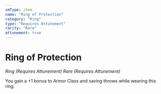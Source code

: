 ```yaml
---
smType: item
name: "Ring of Protection"
category: "Ring"
type: "Requires Attunement"
rarity: "Rare"
attunement: true
---
```


# Ring of Protection
*Ring (Requires Attunement) Rare (Requires Attunement)*

You gain a +1 bonus to Armor Class and saving throws while wearing this ring.
